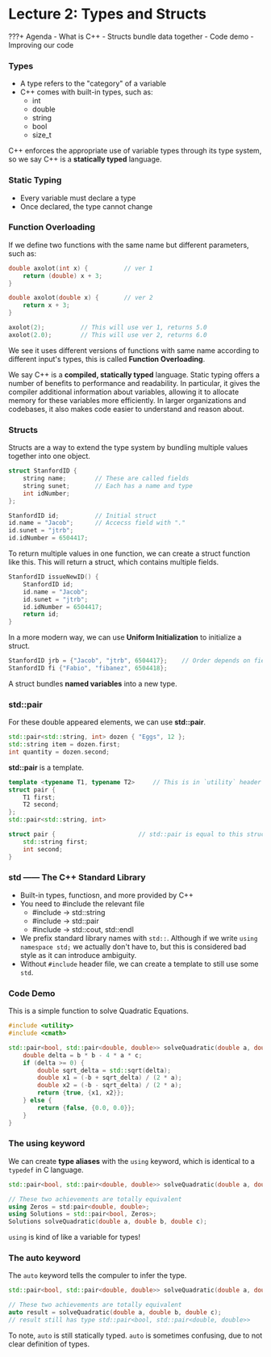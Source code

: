 # Lecture 2: Types and Structs

???+ Agenda
    - What is C++
    - Structs bundle data together
    - Code demo
    - Improving our code

### Types
- A type refers to the "category" of a variable  
- C++ comes with built-in types, such as:  
    - int 
    - double 
    - string  
    - bool 
    - size_t  
    
C++ enforces the appropriate use of variable types through its type system, so we say C++ is a **statically typed** language.  

### Static Typing
- Every variable must declare a type 
- Once declared, the type cannot change

### Function Overloading
If we define two functions with the same name but different parameters, such as:  

```cpp
double axolot(int x) {          // ver 1
    return (double) x + 3;
}

double axolot(double x) {       // ver 2
    return x + 3;
}

axolot(2);          // This will use ver 1, returns 5.0
axolot(2.0);        // This will use ver 2, returns 6.0
```

We see it uses different versions of functions with same name according to different input's types, this is called **Function Overloading**.  

We say C++ is a **compiled, statically typed** language. Static typing offers a number of benefits to performance and readability. In particular, it gives the compiler additional information about variables, allowing it to allocate memory for these variables more efficiently. In larger organizations and codebases, it also makes code easier to understand and reason about.  

### Structs
Structs are a way to extend the type system by bundling multiple values together into one object.   

```cpp
struct StanfordID {
    string name;        // These are called fields
    string sunet;       // Each has a name and type
    int idNumber;
};

StanfordID id;          // Initial struct
id.name = "Jacob";      // Accecss field with "."
id.sunet = "jtrb";
id.idNumber = 6504417;
```

To return multiple values in one function, we can create a struct function like this. This will return a struct, which contains multiple fields.   

```cpp
StanfordID issueNewID() {
    StanfordID id;
    id.name = "Jacob";
    id.sunet = "jtrb";
    id.idNumber = 6504417;
    return id;
}
```

In a more modern way, we can use **Uniform Initialization** to initialize a struct.  

```cpp
StanfordID jrb = {"Jacob", "jtrb", 6504417};    // Order depends on field order in struct. '=' is optional
StanfordID fi {"Fabio", "fibanez", 6504418};
```

A struct bundles **named variables** into a new type.  

### std::pair
For these double appeared elements, we can use **std::pair**.

```cpp
std::pair<std::string, int> dozen { "Eggs", 12 };
std::string item = dozen.first;
int quantity = dozen.second;
```

**std::pair** is a template.

```cpp
template <typename T1, typename T2>     // This is in `utility` header file
struct pair {
    T1 first;
    T2 second;
};
std::pair<std::string, int>

struct pair {                       // std::pair is equal to this struct
    std::string first;
    int second;
}
```

### std —— The C++ Standard Library
- Built-in types, functiosn, and more provided by C++
- You need to #include the relevant file  
    - \#include <string> -> std::string
    - \#include <utility> -> std::pair
    - \#include <iostream> -> std::cout, std::endl
- We prefix standard library names with `std::`. Although if we write `using namespace std;` we actually don't have to, but this is considered bad style as it can introduce ambiguity.  
- Without `#include` header file, we can create a template to still use some `std`.

### Code Demo
This is a simple function to solve Quadratic Equations.  

```cpp
#include <utility>
#include <cmath>

std::pair<bool, std::pair<double, double>> solveQuadratic(double a, double b, double c) {
    double delta = b * b - 4 * a * c;
    if (delta >= 0) {
        double sqrt_delta = std::sqrt(delta);
        double x1 = (-b + sqrt_delta) / (2 * a);
        double x2 = (-b - sqrt_delta) / (2 * a);
        return {true, {x1, x2}};
    } else {
        return {false, {0.0, 0.0}};
    }
}
```

### The using keyword
We can create **type aliases** with the `using` keyword, which is identical to a `typedef` in C language.    

```cpp
std::pair<bool, std::pair<double, double>> solveQuadratic(double a, double b, double c);

// These two achievements are totally equivalent
using Zeros = std:pair<double, double>;
using Solutions = std::pair<bool, Zeros>;
Solutions solveQuadratic(double a, double b, double c);
```

`using` is kind of like a variable for types!  

### The auto keyword
The `auto` keyword tells the compuler to infer the type.  

```cpp
std::pair<bool, std::pair<double, double>> solveQuadratic(double a, double b, double c);

// These two achievements are totally equivalent
auto result = solveQuadratic(double a, double b, double c);
// result still has type std::pair<bool, std::pair<double, double>>
```

To note, `auto` is still statically typed. `auto` is sometimes confusing, due to not clear definition of types.  